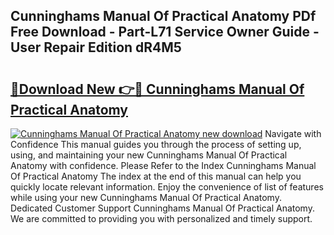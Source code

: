 ## Cunninghams Manual Of Practical Anatomy PDf Free Download - Part-L71 Service Owner Guide - User Repair Edition dR4M5

# <h2><a href="http://bc1679.oget.top/?id=Cunninghams+Manual+Of+Practical+Anatomy">🔗Download New 👉🔴 Cunninghams Manual Of Practical Anatomy</a></h2>

[![Cunninghams Manual Of Practical Anatomy new download](https://i.imgur.com/5g1atiW.png)](http://bc1679.oget.top/?id=Cunninghams+Manual+Of+Practical+Anatomy)
Navigate with Confidence This manual guides you through the process of setting up, using, and maintaining your new Cunninghams Manual Of Practical Anatomy with confidence. Please Refer to the Index Cunninghams Manual Of Practical Anatomy The index at the end of this manual can help you quickly locate relevant information. Enjoy the convenience of list of features while using your new Cunninghams Manual Of Practical Anatomy. Dedicated Customer Support Cunninghams Manual Of Practical Anatomy. We are committed to providing you with personalized and timely support.
